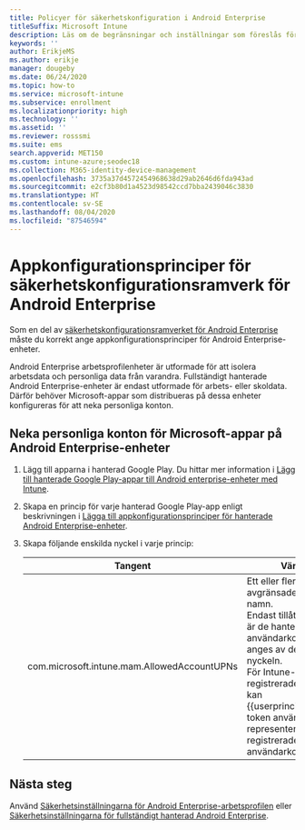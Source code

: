 ```yaml
---
title: Policyer för säkerhetskonfiguration i Android Enterprise
titleSuffix: Microsoft Intune
description: Läs om de begränsningar och inställningar som föreslås för grundläggande och hög säkerhet för Android Enterprise-enheter.
keywords: ''
author: ErikjeMS
ms.author: erikje
manager: dougeby
ms.date: 06/24/2020
ms.topic: how-to
ms.service: microsoft-intune
ms.subservice: enrollment
ms.localizationpriority: high
ms.technology: ''
ms.assetid: ''
ms.reviewer: rosssmi
ms.suite: ems
search.appverid: MET150
ms.custom: intune-azure;seodec18
ms.collection: M365-identity-device-management
ms.openlocfilehash: 3735a37d4572454968638d29ab2646d6fda943ad
ms.sourcegitcommit: e2cf3b80d1a4523d98542ccd7bba2439046c3830
ms.translationtype: HT
ms.contentlocale: sv-SE
ms.lasthandoff: 08/04/2020
ms.locfileid: "87546594"
---
```

# <a name="android-enterprise-security-configuration-framework-app-configuration-policies"></a>Appkonfigurationsprinciper för säkerhetskonfigurationsramverk för Android Enterprise

Som en del av [säkerhetskonfigurationsramverket för Android Enterprise](android-configuration-framework.md) måste du korrekt ange appkonfigurationsprinciper för Android Enterprise-enheter.

Android Enterprise arbetsprofilenheter är utformade för att isolera arbetsdata och personliga data från varandra. Fullständigt hanterade Android Enterprise-enheter är endast utformade för arbets- eller skoldata. Därför behöver Microsoft-appar som distribueras på dessa enheter konfigureras för att neka personliga konton.

## <a name="disallow-personal-accounts-for-microsoft-apps-on-android-enterprise-devices"></a>Neka personliga konton för Microsoft-appar på Android Enterprise-enheter

1. Lägg till apparna i hanterad Google Play. Du hittar mer information i [Lägg till hanterade Google Play-appar till Android enterprise-enheter med Intune](../apps/apps-add-android-for-work.md).
2. Skapa en princip för varje hanterad Google Play-app enligt beskrivningen i [Lägga till appkonfigurationsprinciper för hanterade Android Enterprise-enheter]().
3. Skapa följande enskilda nyckel i varje princip:

    | Tangent | Värden |
    | --- | --- |
    | com.microsoft.intune.mam.AllowedAccountUPNs | Ett eller flera avgränsade UPN-namn.<br>Endast tillåtna konton är de hanterade användarkonton som anges av den här nyckeln.<br>För Intune-registrerade enheter, kan {{userprincipalname}}-token användas för att representera det registrerade användarkontot. |


## <a name="next-steps"></a>Nästa steg
Använd [Säkerhetsinställningarna för Android Enterprise-arbetsprofilen](android-work-profile-security-settings.md) eller [Säkerhetsinställningarna för fullständigt hanterad Android Enterprise](android-fully-managed-security-settings.md).